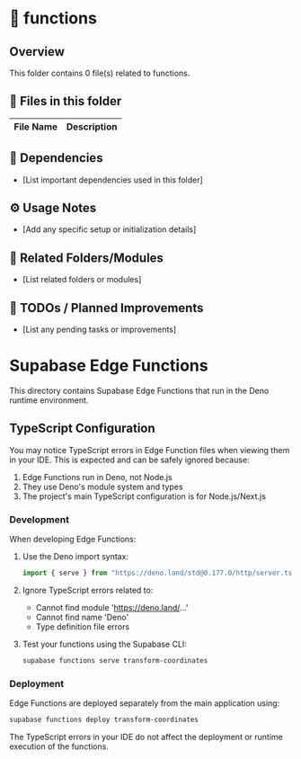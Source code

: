 # 📂 functions

## Overview
This folder contains 0 file(s) related to functions.

## 📄 Files in this folder

| File Name | Description |
|-----------|-------------|

## 🔗 Dependencies
- [List important dependencies used in this folder]

## ⚙️ Usage Notes
- [Add any specific setup or initialization details]

## 🔄 Related Folders/Modules
- [List related folders or modules]

## 🚧 TODOs / Planned Improvements
- [List any pending tasks or improvements]

# Supabase Edge Functions

This directory contains Supabase Edge Functions that run in the Deno runtime environment.

## TypeScript Configuration

You may notice TypeScript errors in Edge Function files when viewing them in your IDE. This is expected and can be safely ignored because:

1. Edge Functions run in Deno, not Node.js
2. They use Deno's module system and types
3. The project's main TypeScript configuration is for Node.js/Next.js

### Development

When developing Edge Functions:

1. Use the Deno import syntax:
   ```typescript
   import { serve } from "https://deno.land/std@0.177.0/http/server.ts";
   ```

2. Ignore TypeScript errors related to:
   - Cannot find module 'https://deno.land/...'
   - Cannot find name 'Deno'
   - Type definition file errors

3. Test your functions using the Supabase CLI:
   ```bash
   supabase functions serve transform-coordinates
   ```

### Deployment

Edge Functions are deployed separately from the main application using:
```bash
supabase functions deploy transform-coordinates
```

The TypeScript errors in your IDE do not affect the deployment or runtime execution of the functions.
